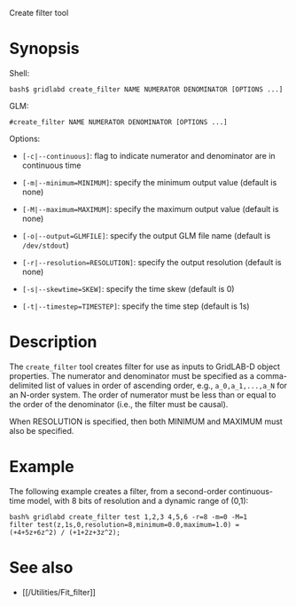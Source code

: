 Create filter tool

# Synopsis

Shell:

    bash$ gridlabd create_filter NAME NUMERATOR DENOMINATOR [OPTIONS ...]

GLM:

    #create_filter NAME NUMERATOR DENOMINATOR [OPTIONS ...]

Options:

-  `[-c|--continuous]`: flag to indicate numerator and denominator are in continuous time

-  `[-m|--minimum=MINIMUM]`: specify the minimum output value (default is none)

-  `[-M|--maximum=MAXIMUM]`: specify the maximum output value (default is none)

-  `[-o|--output=GLMFILE]`: specify the output GLM file name (default is `/dev/stdout`)

-  `[-r|--resolution=RESOLUTION]`: specify the output resolution (default is none)

-  `[-s|--skewtime=SKEW]`: specify the time skew (default is 0)

-  `[-t|--timestep=TIMESTEP]`: specify the time step (default is 1s)

# Description

The `create_filter` tool creates filter for use as inputs to GridLAB-D object
properties.  The numerator and denominator must be specified as a comma-delimited
list of values in order of ascending order, e.g., `a_0,a_1,...,a_N` for an N-order
system. The order of numerator must be less than or equal to the order of the
denominator (i.e., the filter must be causal).

When RESOLUTION is specified, then both MINIMUM and MAXIMUM must also be specified.

# Example

The following example creates a filter, from a second-order continuous-time
model, with 8 bits of resolution and a dynamic range of (0,1):

    bash% gridlabd create_filter test 1,2,3 4,5,6 -r=8 -m=0 -M=1
    filter test(z,1s,0,resolution=8,minimum=0.0,maximum=1.0) = (+4+5z+6z^2) / (+1+2z+3z^2);

# See also

* [[/Utilities/Fit_filter]]
